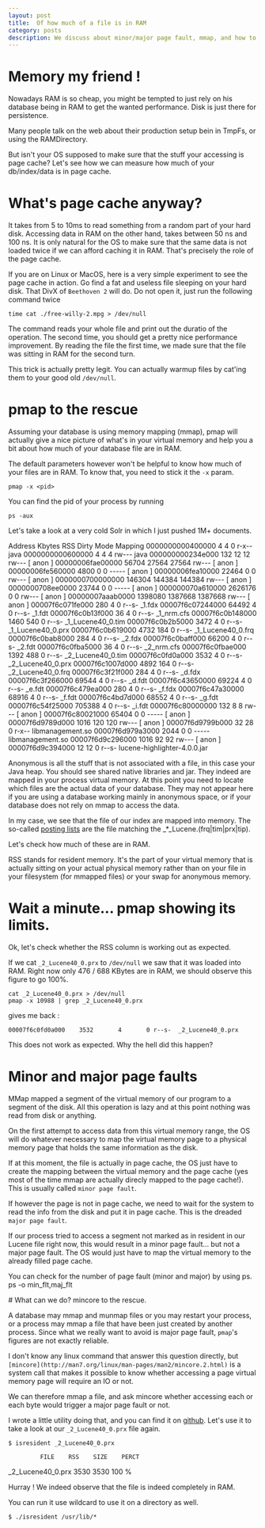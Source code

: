 ```yaml
---
layout: post
title:  Of how much of a file is in RAM
category: posts
description: We discuss about minor/major page fault, mmap, and how to measure how much of a file is in page cache.
---
```


# Memory my friend !

Nowadays RAM is so cheap, you might be tempted to just rely on his database being in RAM to get the wanted performance. Disk is just there for persistence.

Many people talk on the web about their production setup bein in TmpFs, or using the RAMDirectory.

But isn't your OS supposed to make sure that the stuff your accessing is page cache? Let's see how we can measure how much of your db/index/data is in page cache.


# What's page cache anyway?

It takes from 5 to 10ms to read something from a random part of your hard disk. Accessing data in RAM on the other hand, takes between 50 ns and 100 ns. It is only natural for the OS to make sure that the same data is not loaded twice if we can afford caching it in RAM. That's precisely the role of the page cache. 

If you are on Linux or MacOS, here is a very simple experiment to see the page cache in action. Go find a fat and useless file sleeping on your hard disk. That DivX of `Beethoven 2` will do. Do not open it, just run the following command twice

	time cat ./free-willy-2.mpg > /dev/null


The command reads your whole file and print out the duratio of the operation. The second time, you should get a pretty nice performance improvement. By reading the file the first time, we made sure that the file was sitting in RAM for the second turn. 

This trick is actually pretty legit. You can actually warmup files by cat'ing them to your good old `/dev/null`.

# pmap to the rescue

Assuming your database is using memory mapping (mmap), pmap will actually give a nice picture of what's in your virtual memory and help you a bit about how much of your database file are in RAM.

The default parameters however won't be helpful to know how much of your files are in RAM. To know that, you need to stick it the `-x` param.

	pmap -x <pid>

You can find the pid of your process by running

	ps -aux

Let's take a look at a very cold Solr in which I just pushed 1M+ documents.

Address           Kbytes     RSS   Dirty Mode   Mapping
0000000000400000       4       4       0 r-x--  java
0000000000600000       4       4       4 rw---  java
000000000234e000     132      12      12 rw---    [ anon ]
00000006fae00000   56704   27564   27564 rw---    [ anon ]
00000006fe560000    4800       0       0 -----    [ anon ]
00000006fea10000   22464       0       0 rw---    [ anon ]
0000000700000000  146304  144384  144384 rw---    [ anon ]
0000000708ee0000   23744       0       0 -----    [ anon ]
000000070a610000 2626176       0       0 rw---    [ anon ]
00000007aaab0000 1398080 1387668 1387668 rw---    [ anon ]
00007f6c071fe000     280       4       0 r--s-  _1.fdx
00007f6c07244000   64492       4       0 r--s-  _1.fdt
00007f6c0b13f000      36       4       0 r--s-  _1_nrm.cfs
00007f6c0b148000    1460     540       0 r--s-  _1_Lucene40_0.tim
00007f6c0b2b5000    3472       4       0 r--s-  _1_Lucene40_0.prx
00007f6c0b619000    4732     184       0 r--s-  _1_Lucene40_0.frq
00007f6c0bab8000     284       4       0 r--s-  _2.fdx
00007f6c0baff000   66200       4       0 r--s-  _2.fdt
00007f6c0fba5000      36       4       0 r--s-  _2_nrm.cfs
00007f6c0fbae000    1392     488       0 r--s-  _2_Lucene40_0.tim
00007f6c0fd0a000    3532       4       0 r--s-  _2_Lucene40_0.prx
00007f6c1007d000    4892     164       0 r--s-  _2_Lucene40_0.frq
00007f6c3f21f000     284       4       0 r--s-  _d.fdx
00007f6c3f266000   69544       4       0 r--s-  _d.fdt
00007f6c43650000   69224       4       0 r--s-  _e.fdt
00007f6c479ea000     280       4       0 r--s-  _f.fdx
00007f6c47a30000   68916       4       0 r--s-  _f.fdt
00007f6c4bd7d000   68552       4       0 r--s-  _g.fdt
00007f6c54f25000  705388       4       0 r--s-  _i.fdt
00007f6c80000000     132       8       8 rw---    [ anon ]
00007f6c80021000   65404       0       0 -----    [ anon ]
00007f6d9789d000    1016     120     120 rw---    [ anon ]
00007f6d9799b000      32      28       0 r-x--  libmanagement.so
00007f6d979a3000    2044       0       0 -----  libmanagement.so
00007f6d9c296000    1016      92      92 rw---    [ anon ]
00007f6d9c394000      12      12       0 r--s-  lucene-highlighter-4.0.0.jar


Anonymous is all the stuff that is not associated with a file, in this case
your Java heap. You should see shared native libraries and jar. They indeed are mapped in your process virtual memory. At this point you need to locate which files are the actual data of your database. They may not appear here if you are using a database working mainly in anonymous space, or if your database does not rely on mmap to access the data. 

In my case, we see that the file of our index are mapped into memory. The so-called [posting lists](http://lucene.apache.org/core/4_0_0/core/org/apache/lucene/codecs/lucene40/Lucene40PostingsFormat.html#Termindex) are the file matching the _*_Lucene.(frq|tim|prx|tip).

Let's check how much of these are in RAM.

RSS stands for resident memory. It's the part of your virtual memory that is actually sitting on your actual physical memory rather than on your file in your filesystem (for mmapped files) or your swap for anonymous memory.


# Wait a minute... pmap showing its limits.

Ok, let's check whether the RSS column is working out as expected.

If we cat `_2_Lucene40_0.prx` to `/dev/null` we saw that it was loaded into RAM. Right now only 476 / 688 KBytes are in RAM, we should observe this figure to go 100%.

	cat _2_Lucene40_0.prx > /dev/null
	pmap -x 10988 | grep _2_Lucene40_0.prx

gives me back :

	00007f6c0fd0a000    3532       4       0 r--s-  _2_Lucene40_0.prx

This does not work as expected. Why the hell did this happen?


# Minor and major page faults

MMap mapped a segment of the virtual memory of our program to a segment of the disk. All this operation is lazy and at this point nothing was read from disk or anything.

On the first attempt to access data from this virtual memory range, the OS will do whatever necessary to map the virtual memory page to a physical memory page that holds the same information as the disk. 

If at this moment, the file is actually in page cache, the OS just have to create the mapping between the virtual memory and the page cache (yes most of the time mmap are actually direcly mapped to the page cache!). This is usually called `minor page fault`.

If however the page is not in page cache, we need to wait for the system to read the info from the disk and put it in page cache. This is the dreaded `major page fault`.

If our process tried to access a segment not marked as in resident in our Lucene file right now, this would result in a minor page fault... but not a major page fault. The OS would just have to map the virtual memory to the already filled page cache.

You can check for the number of page fault (minor and major) by using ps.
	ps -o min_flt,maj_flt <PID>




# What can we do? mincore to the rescue.

A database may mmap and munmap files or you may restart your process, or a process may mmap a file that have been just created by another process. Since what we really want to avoid is major page fault, `pmap`'s figures are not exactly reliable. 

I don't know any linux command that answer this question directly, but `[mincore](http://man7.org/linux/man-pages/man2/mincore.2.html)` is a system call that makes it possible to know whether accessing a page virtual memory page will require an IO or not.

We can therefore mmap a file, and ask mincore whether accessing each or each byte would trigger a major page fault or not.

I wrote a little utility doing that, and you can find it on [github](https://github.com/poulejapon/isresident).
Let's use it to take a look at our `_2_Lucene40_0.prx` file again.

	$ isresident _2_Lucene40_0.prx

             FILE    RSS    SIZE    PERCT
_2_Lucene40_0.prx    3530   3530    100 %

Hurray ! We indeed observe that the file is indeed completely in RAM.

You can run it use wildcard to use it on a directory as well.

	$ ./isresident /usr/lib/*	
